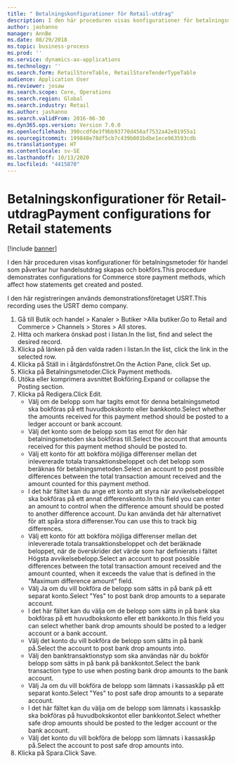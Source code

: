 ```yaml
---
title: " Betalningskonfigurationer för Retail-utdrag"
description: I den här proceduren visas konfigurationer för betalningsmetoder för handel som påverkar hur handelsutdrag skapas och bokförs.
author: jashanno
manager: AnnBe
ms.date: 08/29/2018
ms.topic: business-process
ms.prod: ''
ms.service: dynamics-ax-applications
ms.technology: ''
ms.search.form: RetailStoreTable, RetailStoreTenderTypeTable
audience: Application User
ms.reviewer: josaw
ms.search.scope: Core, Operations
ms.search.region: Global
ms.search.industry: Retail
ms.author: jashanno
ms.search.validFrom: 2016-06-30
ms.dyn365.ops.version: Version 7.0.0
ms.openlocfilehash: 390ccdfde3f9bb93770d456af7532a42e81955a1
ms.sourcegitcommit: 199848e78df5cb7c439b001bdbe1ece963593cdb
ms.translationtype: HT
ms.contentlocale: sv-SE
ms.lasthandoff: 10/13/2020
ms.locfileid: "4415870"
---
```

# <a name="payment-configurations-for-retail-statements"></a><span data-ttu-id="7eea9-103"> Betalningskonfigurationer för Retail-utdrag</span><span class="sxs-lookup"><span data-stu-id="7eea9-103">Payment configurations for Retail statements</span></span>

[!include [banner](../includes/banner.md)]

<span data-ttu-id="7eea9-104">I den här proceduren visas konfigurationer för betalningsmetoder för handel som påverkar hur handelsutdrag skapas och bokförs.</span><span class="sxs-lookup"><span data-stu-id="7eea9-104">This procedure demonstrates configurations for Commerce store payment methods, which affect how statements get created and posted.</span></span>

<span data-ttu-id="7eea9-105">I den här registreringen används demonstrationsföretaget USRT.</span><span class="sxs-lookup"><span data-stu-id="7eea9-105">This recording uses the USRT demo company.</span></span>

1. <span data-ttu-id="7eea9-106">Gå till Butik och handel > Kanaler > Butiker >Alla butiker.</span><span class="sxs-lookup"><span data-stu-id="7eea9-106">Go to Retail and Commerce > Channels > Stores > All stores.</span></span>
2. <span data-ttu-id="7eea9-107">Hitta och markera önskad post i listan.</span><span class="sxs-lookup"><span data-stu-id="7eea9-107">In the list, find and select the desired record.</span></span>
3. <span data-ttu-id="7eea9-108">Klicka på länken på den valda raden i listan.</span><span class="sxs-lookup"><span data-stu-id="7eea9-108">In the list, click the link in the selected row.</span></span>
4. <span data-ttu-id="7eea9-109">Klicka på Ställ in i åtgärdsfönstret.</span><span class="sxs-lookup"><span data-stu-id="7eea9-109">On the Action Pane, click Set up.</span></span>
5. <span data-ttu-id="7eea9-110">Klicka på Betalningsmetoder.</span><span class="sxs-lookup"><span data-stu-id="7eea9-110">Click Payment methods.</span></span>
6. <span data-ttu-id="7eea9-111">Utöka eller komprimera avsnittet Bokföring.</span><span class="sxs-lookup"><span data-stu-id="7eea9-111">Expand or collapse the Posting section.</span></span>
7. <span data-ttu-id="7eea9-112">Klicka på Redigera.</span><span class="sxs-lookup"><span data-stu-id="7eea9-112">Click Edit.</span></span>
    * <span data-ttu-id="7eea9-113">Välj om de belopp som har tagits emot för denna betalningsmetod ska bokföras på ett huvudbokskonto eller bankkonto.</span><span class="sxs-lookup"><span data-stu-id="7eea9-113">Select whether the amounts received for this payment method should be posted to a ledger account or bank account.</span></span>  
    * <span data-ttu-id="7eea9-114">Välj det konto som de belopp som tas emot för den här betalningsmetoden ska bokföras till.</span><span class="sxs-lookup"><span data-stu-id="7eea9-114">Select the account that amounts received for this payment method should be posted to.</span></span>  
    * <span data-ttu-id="7eea9-115">Välj ett konto för att bokföra möjliga differenser mellan det inlevererade totala transaktionsbeloppet och det belopp som beräknas för betalningsmetoden.</span><span class="sxs-lookup"><span data-stu-id="7eea9-115">Select an account to post possible differences between the total transaction amount received and the amount counted for this payment method.</span></span>  
    * <span data-ttu-id="7eea9-116">I det här fältet kan du ange ett konto att styra när avvikelsebeloppet ska bokföras på ett annat differenskonto.</span><span class="sxs-lookup"><span data-stu-id="7eea9-116">In this field you can enter an amount to control when the difference amount should be posted to another difference account.</span></span> <span data-ttu-id="7eea9-117">Du kan använda det här alternativet för att spåra stora differenser.</span><span class="sxs-lookup"><span data-stu-id="7eea9-117">You can use this to track big differences.</span></span>  
    * <span data-ttu-id="7eea9-118">Välj ett konto för att bokföra möjliga differenser mellan det inlevererade totala transaktionsbeloppet och det beräknade beloppet, när de överskrider det värde som har definierats i fältet Högsta avvikelsebelopp.</span><span class="sxs-lookup"><span data-stu-id="7eea9-118">Select an account to post possible differences between the total transaction amount received and the amount counted, when it exceeds the value that is defined in the "Maximum difference amount" field.</span></span>  
    * <span data-ttu-id="7eea9-119">Välj Ja om du vill bokföra de belopp som sätts in på bank på ett separat konto.</span><span class="sxs-lookup"><span data-stu-id="7eea9-119">Select "Yes" to post bank drop amounts to a separate account.</span></span>  
    * <span data-ttu-id="7eea9-120">I det här fältet kan du välja om de belopp som sätts in på bank ska bokföras på ett huvudbokskonto eller ett bankkonto.</span><span class="sxs-lookup"><span data-stu-id="7eea9-120">In this field you can select whether bank drop amounts should be posted to a ledger account or a bank account.</span></span>  
    * <span data-ttu-id="7eea9-121">Välj det konto du vill bokföra de belopp som sätts in på bank på.</span><span class="sxs-lookup"><span data-stu-id="7eea9-121">Select the account to post bank drop amounts into.</span></span>  
    * <span data-ttu-id="7eea9-122">Välj den banktransaktionstyp som ska användas när du bokför belopp som sätts in på bank på bankkontot.</span><span class="sxs-lookup"><span data-stu-id="7eea9-122">Select the bank transaction type to use when posting bank drop amounts to the bank account.</span></span>  
    * <span data-ttu-id="7eea9-123">Välj Ja om du vill bokföra de belopp som lämnats i kassaskåp på ett separat konto.</span><span class="sxs-lookup"><span data-stu-id="7eea9-123">Select "Yes" to post safe drop amounts to a separate account.</span></span>  
    * <span data-ttu-id="7eea9-124">I det här fältet kan du välja om de belopp som lämnats i kassaskåp ska bokföras på huvudbokskontot eller bankkontot.</span><span class="sxs-lookup"><span data-stu-id="7eea9-124">Select whether safe drop amounts should be posted to the ledger account or the bank account.</span></span>  
    * <span data-ttu-id="7eea9-125">Välj det konto du vill bokföra de belopp som lämnats i kassaskåp på.</span><span class="sxs-lookup"><span data-stu-id="7eea9-125">Select the account to post safe drop amounts into.</span></span>  
8. <span data-ttu-id="7eea9-126">Klicka på Spara.</span><span class="sxs-lookup"><span data-stu-id="7eea9-126">Click Save.</span></span>

